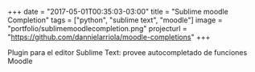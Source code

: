 +++
date = "2017-05-01T00:35:03-03:00"
title = "Sublime moodle Completion"
tags = ["python", "sublime text", "moodle"]
image = "portfolio/sublimemoodlecompletion.png"
projecturl = "https://github.com/dannielarriola/moodle-completions"
+++

Plugin para el editor Sublime Text: provee autocompletado de funciones Moodle
